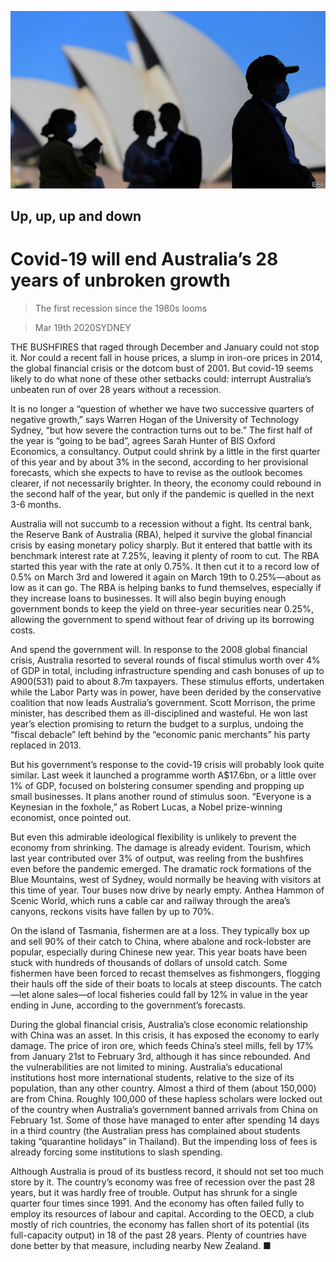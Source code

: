 ![](./images/20200321_ASP501.jpg)

## Up, up, up and down

# Covid-19 will end Australia’s 28 years of unbroken growth

> The first recession since the 1980s looms

> Mar 19th 2020SYDNEY

THE BUSHFIRES that raged through December and January could not stop it. Nor could a recent fall in house prices, a slump in iron-ore prices in 2014, the global financial crisis or the dotcom bust of 2001. But covid-19 seems likely to do what none of these other setbacks could: interrupt Australia’s unbeaten run of over 28 years without a recession.

It is no longer a “question of whether we have two successive quarters of negative growth,” says Warren Hogan of the University of Technology Sydney, “but how severe the contraction turns out to be.” The first half of the year is “going to be bad”, agrees Sarah Hunter of BIS Oxford Economics, a consultancy. Output could shrink by a little in the first quarter of this year and by about 3% in the second, according to her provisional forecasts, which she expects to have to revise as the outlook becomes clearer, if not necessarily brighter. In theory, the economy could rebound in the second half of the year, but only if the pandemic is quelled in the next 3-6 months.

Australia will not succumb to a recession without a fight. Its central bank, the Reserve Bank of Australia (RBA), helped it survive the global financial crisis by easing monetary policy sharply. But it entered that battle with its benchmark interest rate at 7.25%, leaving it plenty of room to cut. The RBA started this year with the rate at only 0.75%. It then cut it to a record low of 0.5% on March 3rd and lowered it again on March 19th to 0.25%—about as low as it can go. The RBA is helping banks to fund themselves, especially if they increase loans to businesses. It will also begin buying enough government bonds to keep the yield on three-year securities near 0.25%, allowing the government to spend without fear of driving up its borrowing costs.

And spend the government will. In response to the 2008 global financial crisis, Australia resorted to several rounds of fiscal stimulus worth over 4% of GDP in total, including infrastructure spending and cash bonuses of up to A$900 ($531) paid to about 8.7m taxpayers. These stimulus efforts, undertaken while the Labor Party was in power, have been derided by the conservative coalition that now leads Australia’s government. Scott Morrison, the prime minister, has described them as ill-disciplined and wasteful. He won last year’s election promising to return the budget to a surplus, undoing the “fiscal debacle” left behind by the “economic panic merchants” his party replaced in 2013.

But his government’s response to the covid-19 crisis will probably look quite similar. Last week it launched a programme worth A$17.6bn, or a little over 1% of GDP, focused on bolstering consumer spending and propping up small businesses. It plans another round of stimulus soon. “Everyone is a Keynesian in the foxhole,” as Robert Lucas, a Nobel prize-winning economist, once pointed out.

But even this admirable ideological flexibility is unlikely to prevent the economy from shrinking. The damage is already evident. Tourism, which last year contributed over 3% of output, was reeling from the bushfires even before the pandemic emerged. The dramatic rock formations of the Blue Mountains, west of Sydney, would normally be heaving with visitors at this time of year. Tour buses now drive by nearly empty. Anthea Hammon of Scenic World, which runs a cable car and railway through the area’s canyons, reckons visits have fallen by up to 70%.

On the island of Tasmania, fishermen are at a loss. They typically box up and sell 90% of their catch to China, where abalone and rock-lobster are popular, especially during Chinese new year. This year boats have been stuck with hundreds of thousands of dollars of unsold catch. Some fishermen have been forced to recast themselves as fishmongers, flogging their hauls off the side of their boats to locals at steep discounts. The catch—let alone sales—of local fisheries could fall by 12% in value in the year ending in June, according to the government’s forecasts.

During the global financial crisis, Australia’s close economic relationship with China was an asset. In this crisis, it has exposed the economy to early damage. The price of iron ore, which feeds China’s steel mills, fell by 17% from January 21st to February 3rd, although it has since rebounded. And the vulnerabilities are not limited to mining. Australia’s educational institutions host more international students, relative to the size of its population, than any other country. Almost a third of them (about 150,000) are from China. Roughly 100,000 of these hapless scholars were locked out of the country when Australia’s government banned arrivals from China on February 1st. Some of those have managed to enter after spending 14 days in a third country (the Australian press has complained about students taking “quarantine holidays” in Thailand). But the impending loss of fees is already forcing some institutions to slash spending.

Although Australia is proud of its bustless record, it should not set too much store by it. The country’s economy was free of recession over the past 28 years, but it was hardly free of trouble. Output has shrunk for a single quarter four times since 1991. And the economy has often failed fully to employ its resources of labour and capital. According to the OECD, a club mostly of rich countries, the economy has fallen short of its potential (its full-capacity output) in 18 of the past 28 years. Plenty of countries have done better by that measure, including nearby New Zealand. ■